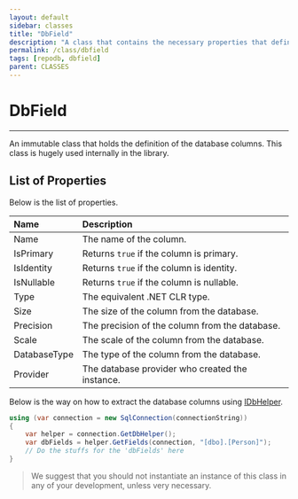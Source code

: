 ```yaml
---
layout: default
sidebar: classes
title: "DbField"
description: "A class that contains the necessary properties that defines a database field."
permalink: /class/dbfield
tags: [repodb, dbfield]
parent: CLASSES
---
```


# DbField

---

An immutable class that holds the definition of the database columns. This class is hugely used internally in the library.

## List of Properties

Below is the list of properties.

| Name | Description |
|:-----|:------------|
| Name | The name of the column.
| IsPrimary | Returns `true` if the column is primary. |
| IsIdentity | Returns `true` if the column is identity. |
| IsNullable | Returns `true` if the column is nullable. |
| Type | The equivalent .NET CLR type. |
| Size | The size of the column from the database. |
| Precision | The precision of the column from the database. |
| Scale | The scale of the column from the database. |
| DatabaseType | The  type of the column from the database. |
| Provider | The database provider who created the instance. |

Below is the way on how to extract the database columns using [IDbHelper](/interface/idbhelper).

```csharp
using (var connection = new SqlConnection(connectionString))
{
    var helper = connection.GetDbHelper();
    var dbFields = helper.GetFields(connection, "[dbo].[Person]");
    // Do the stuffs for the 'dbFields' here
}
```

> We suggest that you should not instantiate an instance of this class in any of your development, unless very necessary.